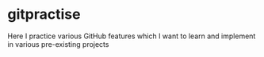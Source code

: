 # gitpractise
Here I practice various GitHub features which I want to learn and implement in various pre-existing projects
